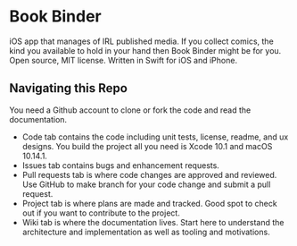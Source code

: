 # Book Binder

iOS app that manages of IRL published media. If you collect comics, the kind you available to hold in
your hand then Book Binder might be for you. Open source, MIT license. Written in Swift for iOS and iPhone.

## Navigating this Repo
 
 You need a Github account to clone or fork the code and read the documentation.
 - Code tab contains the code including unit tests, license, readme, and ux designs. You build the project all you need is Xcode 10.1 and macOS 10.14.1.
 - Issues tab contains bugs and enhancement requests.
 - Pull requests tab is where code changes are approved and reviewed. Use GitHub to make branch for your code change and submit a pull request.
 - Project tab is where plans are made and tracked. Good spot to check out if you want to contribute to the project.
 - Wiki tab is where the documentation lives. Start here to understand the architecture and implementation as well as tooling and motivations.
